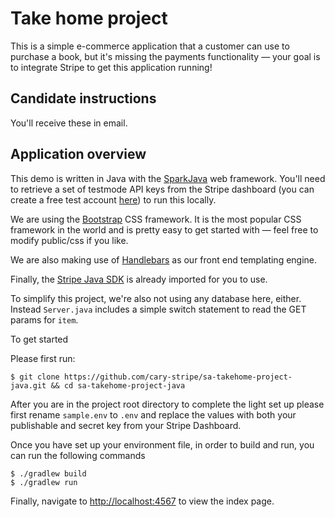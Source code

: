# Take home project
This is a simple e-commerce application that a customer can use to purchase a book, but it's missing the payments functionality —  your goal is to integrate Stripe to get this application running!

## Candidate instructions
You'll receive these in email.

## Application overview
This demo is written in Java with the [SparkJava](https://sparkjava.com/) web framework. You'll need to retrieve a set of testmode API keys from the Stripe dashboard (you can create a free test account [here](https://dashboard.stripe.com/register)) to run this locally.

We are using the [Bootstrap](https://getbootstrap.com/docs/4.6/getting-started/introduction/) CSS framework. It is the most popular CSS framework in the world and is pretty easy to get started with — feel free to modify public/css if you like.

We are also making use of [Handlebars](https://handlebarsjs.com/) as our front end templating engine.

Finally, the [Stripe Java SDK](https://github.com/stripe/stripe-java) is already imported for you to use.

To simplify this project, we're also not using any database here, either. Instead `Server.java` includes a simple switch statement to read the GET params for `item`.

To get started

Please first run:

```
$ git clone https://github.com/cary-stripe/sa-takehome-project-java.git && cd sa-takehome-project-java
```

After you are in the project root directory to complete the light set up please first rename `sample.env` to `.env` and replace the values with both your publishable and secret key from your
Stripe Dashboard.

Once you have set up your environment file, in order to build and run, you can run the following commands

```
$ ./gradlew build
$ ./gradlew run
```

Finally, navigate to [http://localhost:4567](http://localhost:4567) to view the index page.